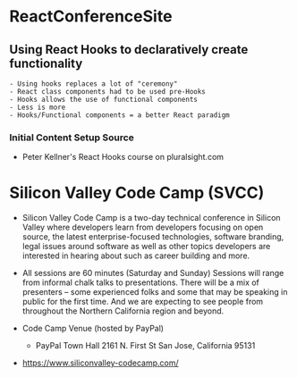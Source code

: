 # ReactConferenceSite
## Using React Hooks to declaratively create functionality
    - Using hooks replaces a lot of "ceremony"
    - React class components had to be used pre-Hooks
    - Hooks allows the use of functional components
    - Less is more
    - Hooks/Functional components = a better React paradigm

### Initial Content Setup Source
- Peter Kellner's React Hooks course on pluralsight.com

# Silicon Valley Code Camp (SVCC)
- Silicon Valley Code Camp is a two-day technical conference in Silicon Valley where developers learn from developers focusing on open source, the latest enterprise-focused technologies, software branding, legal issues around software as well as other topics developers are interested in hearing about such as career building and more.

- All sessions are 60 minutes (Saturday and Sunday)
Sessions will range from informal chalk talks to presentations. There will be a mix of presenters – some experienced folks and some that may be speaking in public for the first time. And we are expecting to see people from throughout the Northern California region and beyond.

- Code Camp Venue (hosted by PayPal)
    - PayPal Town Hall 2161 N. First St San Jose, California 95131

- https://www.siliconvalley-codecamp.com/
